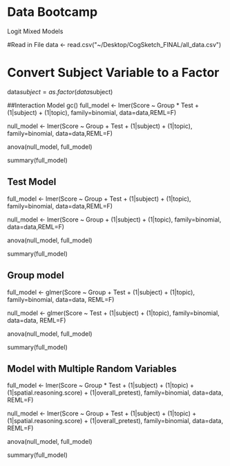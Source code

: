 Data Bootcamp
============

Logit Mixed Models

#Read in File
data <- read.csv("~/Desktop/CogSketch_FINAL/all_data.csv")


# Convert Subject Variable to a Factor
data$subject=as.factor(data$subject)


##Interaction Model 
gc()
full_model <- lmer(Score ~ Group * Test + (1|subject) + (1|topic), family=binomial, data=data,REML=F)

null_model <- lmer(Score ~ Group + Test + (1|subject) + (1|topic), family=binomial, data=data,REML=F)

anova(null_model, full_model)

summary(full_model)


## Test Model 
full_model <- lmer(Score ~ Group + Test + (1|subject) + (1|topic), family=binomial, data=data,REML=F)

null_model <- lmer(Score ~ Group        + (1|subject) + (1|topic), family=binomial, data=data,REML=F)

anova(null_model, full_model)

summary(full_model)


## Group model 
full_model <- glmer(Score ~ Group + Test + (1|subject) + (1|topic), family=binomial, data=data, REML=F)

null_model <- glmer(Score ~         Test + (1|subject) + (1|topic), family=binomial, data=data, REML=F)

anova(null_model, full_model)

summary(full_model)


## Model with Multiple Random Variables
full_model <- lmer(Score ~ Group * Test + (1|subject) + (1|topic) + (1|spatial.reasoning.score) + (1|overall_pretest), family=binomial, data=data, REML=F)

null_model <- lmer(Score ~ Group + Test + (1|subject) + (1|topic) + (1|spatial.reasoning.score) + (1|overall_pretest), family=binomial, data=data, REML=F)

anova(null_model, full_model)

summary(full_model)
